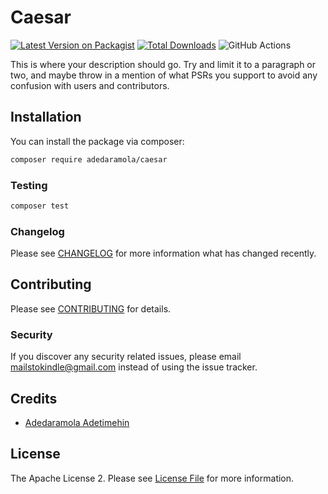 # Caesar

[![Latest Version on Packagist](https://img.shields.io/packagist/v/adedaramola/payspark.svg?style=flat-square)](https://packagist.org/packages/adedaramola/payspark)
[![Total Downloads](https://img.shields.io/packagist/dt/adedaramola/payspark.svg?style=flat-square)](https://packagist.org/packages/adedaramola/payspark)
![GitHub Actions](https://github.com/adedaramola/payspark/actions/workflows/main.yml/badge.svg)

This is where your description should go. Try and limit it to a paragraph or two, and maybe throw in a mention of what PSRs you support to avoid any confusion with users and contributors.

## Installation

You can install the package via composer:

```bash
composer require adedaramola/caesar
```

### Testing

```bash
composer test
```

### Changelog

Please see [CHANGELOG](CHANGELOG.md) for more information what has changed recently.

## Contributing

Please see [CONTRIBUTING](CONTRIBUTING.md) for details.

### Security

If you discover any security related issues, please email mailstokindle@gmail.com instead of using the issue tracker.

## Credits

- [Adedaramola Adetimehin](https://github.com/adedaramola)

## License

The Apache License 2. Please see [License File](LICENSE.md) for more information.
